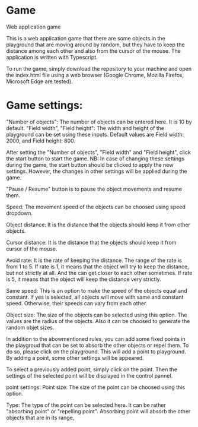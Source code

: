 # Game
Web application game

This is a web application game that there are some objects in the playground that are moving around by random, but they have to keep the distance among each other and also from the cursor of the mouse. The application is written with Typescript.

To run the game, simply download the repository to your machine and open the index.html file using a web browser (Google Chrome, Mozilla Firefox, Microsoft Edge are tested).


# Game settings:

"Number of objects": The number of objects can be entered here. It is 10 by default.
"Field width", "Field height": The width and height of the playground can be set using these inputs. Default values are Field width: 2000, and Field height: 800. 

After setting the "Number of objects", "Field width" and "Field height", click the start button to start the game.
NB: In case of changing these settings during the game, the start button should be clicked to apply the new settings. However, the changes in other settings will be applied during the game. 

"Pause / Resume" button is to pause the object movements and resume them.

Speed: The movement speed of the objects can be choosed using speed dropdown.

Object distance: It is the distance that the objects should keep it from other objects.

Cursor distance: It is the distance that the objects should keep it from cursor of the mouse.

Avoid rate: It is the rate of keeping the distance. The range of the rate is from 1 to 5. If rate is 1, it means that the object will try to keep the distance, but not strictly at all. And the can get closer to each other sometimes. If rate is 5, it means that the object will keep the distance very strictly.

Same speed: This is an option to make the speed of the objects equal and constant. If yes is selected, all objects will move with same and constant speed. Otherwise, their speeds can vary from each other.

Object size: The size of the objects can be selected using this option. The values are the radius of the objects. Also it can be choosed to generate the random objet sizes.


In addition to the abowmentioned rules, you can add some fixed points in the playgroud that can be set to absorb the other objects or repel them. To do so, please click on the playground. This will add a point to playground. By adding a point, some other settings will be appeared.

To select a previously added point, simply click on the point. Then the settings of the selected point will be displayed in the control pannel.

point settings:
Point size: The size of the point can be choosed using this option.

Type: The type of the point can be selected here. It can be rather "absorbing point" or "repelling point".
Absorbing point will absorb the other objects that are in its range, 


